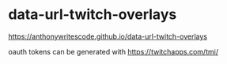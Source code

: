 data-url-twitch-overlays
========================

https://anthonywritescode.github.io/data-url-twitch-overlays

oauth tokens can be generated with https://twitchapps.com/tmi/
